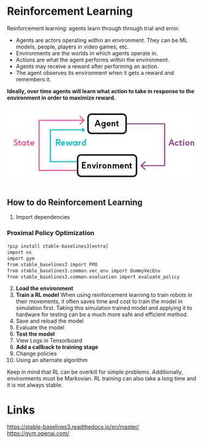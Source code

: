 # Reinforcement Learning

Reinforcement learning: agents learn through through trial and error.
* Agents are actors operating within an environment. 
They can be ML models, people, players in video games, etc.
* Environments are the worlds in which agents operate in. 
* Actions are what the agent performs within the environment.
* Agents may receive a reward after performing an action.
* The agent observes its environment when it gets a reward and remembers it.

**Ideally, over time agents will learn what action to take in response to the environment in order to maximize reward.**

![Alt text](rl.png?raw=true "RL")

## How to do Reinforcement Learning
1. Import dependencies

### Proximal Policy Optimization
```
!pip install stable-baselines3[extra]
import os
import gym
from stable_baselines3 import PPO
from stable_baselines3.common.vec_env import DummyVecEnv
from stable_baselines3.common.evaluation import evaluate_policy
```
2. **Load the environment**
3. **Train a RL model**
When using reinforcement learning to train robots in their movements, it often saves time and cost
to train the model in simulation first. Taking this simulation trained model and applying it to hardware
for testing can be a much more safe and efficient method. 
4. Save and reload the model
5. Evaluate the model
6. **Test the model**
7. View Logs in Tensorboard
8. **Add a callback to training stage**
9. Change policies
10. Using an alternate algorithm


Keep in mind that RL can be overkill for simple problems. Additionally,
environments must be Markovian. RL training can also take a long time and
it is not always stable.

# Links
https://stable-baselines3.readthedocs.io/en/master/
https://gym.openai.com/
